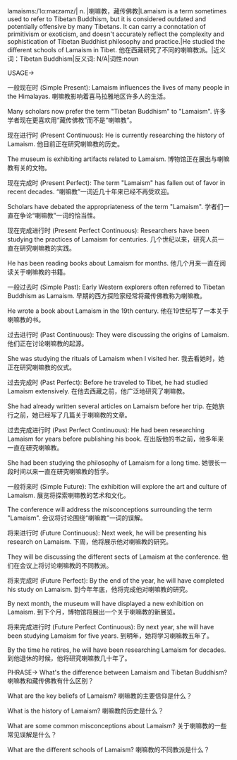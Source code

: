 lamaisms:/ˈlɑːməɪzəmz/| n. |喇嘛教，藏传佛教|Lamaism is a term sometimes used to refer to Tibetan Buddhism, but it is considered outdated and potentially offensive by many Tibetans. It can carry a connotation of primitivism or exoticism, and doesn't accurately reflect the complexity and sophistication of Tibetan Buddhist philosophy and practice.|He studied the different schools of Lamaism in Tibet. 他在西藏研究了不同的喇嘛教派。|近义词：Tibetan Buddhism|反义词: N/A|词性:noun


USAGE->

一般现在时 (Simple Present):
Lamaism influences the lives of many people in the Himalayas. 喇嘛教影响着喜马拉雅地区许多人的生活。

Many scholars now prefer the term "Tibetan Buddhism" to "Lamaism". 许多学者现在更喜欢用“藏传佛教”而不是“喇嘛教”。


现在进行时 (Present Continuous):
He is currently researching the history of Lamaism. 他目前正在研究喇嘛教的历史。

The museum is exhibiting artifacts related to Lamaism.  博物馆正在展出与喇嘛教有关的文物。


现在完成时 (Present Perfect):
The term "Lamaism" has fallen out of favor in recent decades. “喇嘛教”一词近几十年来已经不再受欢迎。

Scholars have debated the appropriateness of the term "Lamaism". 学者们一直在争论“喇嘛教”一词的恰当性。


现在完成进行时 (Present Perfect Continuous):
Researchers have been studying the practices of Lamaism for centuries.  几个世纪以来，研究人员一直在研究喇嘛教的实践。

He has been reading books about Lamaism for months.  他几个月来一直在阅读关于喇嘛教的书籍。


一般过去时 (Simple Past):
Early Western explorers often referred to Tibetan Buddhism as Lamaism. 早期的西方探险家经常将藏传佛教称为喇嘛教。

He wrote a book about Lamaism in the 19th century. 他在19世纪写了一本关于喇嘛教的书。


过去进行时 (Past Continuous):
They were discussing the origins of Lamaism. 他们正在讨论喇嘛教的起源。

She was studying the rituals of Lamaism when I visited her. 我去看她时，她正在研究喇嘛教的仪式。


过去完成时 (Past Perfect):
Before he traveled to Tibet, he had studied Lamaism extensively. 在他去西藏之前，他广泛地研究了喇嘛教。

She had already written several articles on Lamaism before her trip. 在她旅行之前，她已经写了几篇关于喇嘛教的文章。


过去完成进行时 (Past Perfect Continuous):
He had been researching Lamaism for years before publishing his book. 在出版他的书之前，他多年来一直在研究喇嘛教。

She had been studying the philosophy of Lamaism for a long time. 她很长一段时间以来一直在研究喇嘛教的哲学。


一般将来时 (Simple Future):
The exhibition will explore the art and culture of Lamaism.  展览将探索喇嘛教的艺术和文化。

The conference will address the misconceptions surrounding the term "Lamaism". 会议将讨论围绕“喇嘛教”一词的误解。


将来进行时 (Future Continuous):
Next week, he will be presenting his research on Lamaism. 下周，他将展示他对喇嘛教的研究。

They will be discussing the different sects of Lamaism at the conference. 他们在会议上将讨论喇嘛教的不同教派。


将来完成时 (Future Perfect):
By the end of the year, he will have completed his study on Lamaism. 到今年年底，他将完成他对喇嘛教的研究。

By next month, the museum will have displayed a new exhibition on Lamaism. 到下个月，博物馆将展出一个关于喇嘛教的新展览。


将来完成进行时 (Future Perfect Continuous):
By next year, she will have been studying Lamaism for five years. 到明年，她将学习喇嘛教五年了。

By the time he retires, he will have been researching Lamaism for decades. 到他退休的时候，他将研究喇嘛教几十年了。



PHRASE->
What's the difference between Lamaism and Tibetan Buddhism? 喇嘛教和藏传佛教有什么区别？

What are the key beliefs of Lamaism? 喇嘛教的主要信仰是什么？

What is the history of Lamaism? 喇嘛教的历史是什么？

What are some common misconceptions about Lamaism? 关于喇嘛教的一些常见误解是什么？

What are the different schools of Lamaism? 喇嘛教的不同教派是什么？
